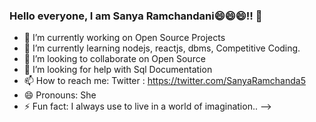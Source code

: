 ### Hello everyone, I am Sanya Ramchandani😄😄😄!! 👋

- 🔭 I’m currently working on Open Source Projects
- 🌱 I’m currently learning nodejs, reactjs, dbms, Competitive Coding.
- 👯 I’m looking to collaborate on Open Source
- 🤔 I’m looking for help with Sql Documentation
- 📫 How to reach me:  Twitter : https://twitter.com/SanyaRamchanda5
- 😄 Pronouns: She
- ⚡ Fun fact: I always use to live in a world of imagination..
-->
